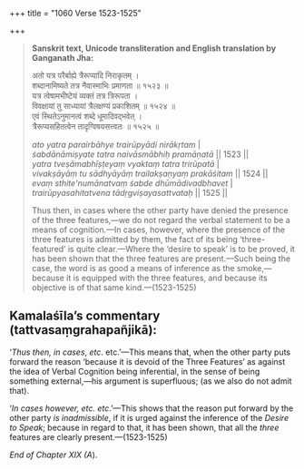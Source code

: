 +++
title = "1060 Verse 1523-1525"

+++
> **Sanskrit text, Unicode transliteration and English translation by Ganganath Jha:** 
>
> अतो यत्र परैर्बाह्ये त्रैरूप्यादि निराकृतम् ।  
> शब्दानामिष्यते तत्र नैवास्माभिः प्रमाणता ॥ १५२३ ॥  
> यत्र त्वेषामभीष्टेयं व्यक्तं तत्र त्रिरूपता ।  
> विवक्षायां तु साध्यायां त्रैलक्षण्यं प्रकाशितम् ॥ १५२४ ॥  
> एवं स्थितेऽनुमानत्वं शब्दे धूमादिवद्भवेत् ।  
> त्रैरूप्यसहितत्वेन तादृग्विषयसत्त्वतः ॥ १५२५ ॥ 
>
> *ato yatra parairbāhye trairūpyādi nirākṛtam* \|  
> *śabdānāmiṣyate tatra naivāsmābhiḥ pramāṇatā* \|\| 1523 \|\|  
> *yatra tveṣāmabhīṣṭeyaṃ vyaktaṃ tatra trirūpatā* \|  
> *vivakṣāyāṃ tu sādhyāyāṃ trailakṣaṇyaṃ prakāśitam* \|\| 1524 \|\|  
> *evaṃ sthite'numānatvaṃ śabde dhūmādivadbhavet* \|  
> *trairūpyasahitatvena tādṛgviṣayasattvataḥ* \|\| 1525 \|\| 
>
> Thus then, in cases where the other party have denied the presence of the three features,—we do not regard the verbal statement to be a means of cognition.—In cases, however, where the presence of the three features is admitted by them, the fact of its being ‘three-featured’ is quite clear.—Where the ‘desire to speak’ is to be proved, it has been shown that the three features are present.—Such being the case, the word is as good a means of inference as the smoke,—because it is equipped with the three features, and because its objective is of that same kind.—(1523-1525)



## Kamalaśīla’s commentary (tattvasaṃgrahapañjikā):

‘*Thus then, in cases*, *etc*. etc.’—This means that, when the other party puts forward the reason ‘because it is devoid of the Three Features’ as against the idea of Verbal Cognition being inferential, in the sense of being something external,—his argument is superfluous; (as we also do not admit that).

‘*In cases however, etc. etc*.’—This shows that the reason put forward by the other party *is inadmissible*, if it is urged against the inference of the *Desire to Speak*; because in regard to that, it has been shown, that all the *three* features are clearly present.—(1523-1525)

*End of Chapter XIX (A*).


